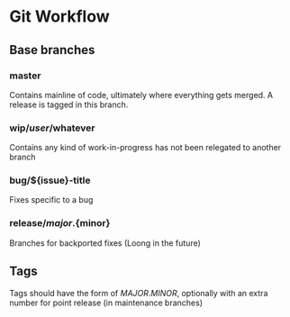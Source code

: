 # Git Workflow
## Base branches
### master
  
  Contains mainline of code, ultimately where everything gets merged.
  A release is tagged in this branch.
  
### wip/$user/$whatever
  
  Contains any kind of work-in-progress has not been relegated to another branch
  
### bug/${issue}-title
  
  Fixes specific to a bug
  
### release/${major}.${minor}
  
  Branches for backported fixes (Loong in the future)
  
## Tags
Tags should have the form of _MAJOR_._MINOR_, optionally with an extra number for point release (in maintenance branches)
